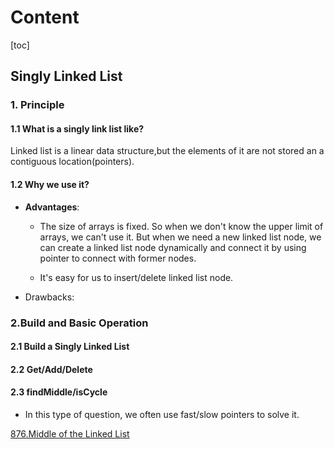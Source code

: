 # Content

[toc]

## Singly Linked List

### 1. Principle

#### 1.1 What is a singly link list like?

Linked list is a linear data structure,but the elements of it are not stored an a contiguous location(pointers).

#### 1.2 Why we use it?

- **Advantages**:

  - The size of arrays is fixed. So when we don't know the upper limit of arrays, we can't use it. But when we need a new linked list node, we can create a linked list node dynamically and connect it by using  pointer to connect with former nodes.

  - It's easy for us to insert/delete linked list node.

- Drawbacks:


### 2.Build and Basic Operation

#### 2.1 Build a Singly Linked List

#### 2.2 Get/Add/Delete

#### 2.3 findMiddle/isCycle

- In this type of question, we often use fast/slow pointers to solve it.

[876.Middle of the Linked List](https://leetcode.cn/problems/middle-of-the-linked-list/)

